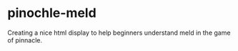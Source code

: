 # pinochle-meld
Creating a nice html display to help beginners understand meld in the game of pinnacle.
